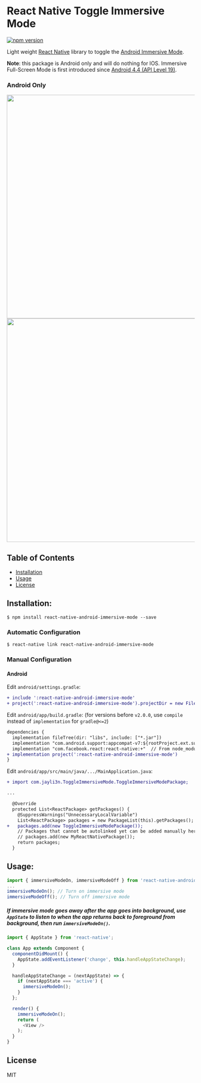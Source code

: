 # React Native Toggle Immersive Mode

[![npm version](https://badge.fury.io/js/react-native-android-immersive-mode.svg)](https://badge.fury.io/js/react-native-android-immersive-mode)

Light weight [React Native](http://facebook.github.io/react-native/) library to toggle the [Android Immersive Mode](https://developer.android.com/training/system-ui/immersive "immersive mode").

**Note**: this package is Android only and will do nothing for IOS. Immersive Full-Screen Mode is first introduced since [Android 4.4 (API Level 19)](https://developer.android.com/training/system-ui/immersive "immersive mode").

### Android Only

<div>
<img src="https://github.com/jayli3n/react-native-android-immersive-mode/blob/master/screenshots/Immersive_Mode_On.png?raw=true" height="600">
<img src="https://github.com/jayli3n/react-native-android-immersive-mode/blob/master/screenshots/Immersive_Mode_Off.png?raw=true" height="600">
</div>

## Table of Contents

- [Installation](#installation)
- [Usage](#usage)
- [License](#license)

## Installation:

`$ npm install react-native-android-immersive-mode --save`

### Automatic Configuration

`$ react-native link react-native-android-immersive-mode`

### Manual Configuration

#### **Android**

Edit `android/settings.gradle`:

```diff
+ include ':react-native-android-immersive-mode'
+ project(':react-native-android-immersive-mode').projectDir = new File(rootProject.projectDir, '../node_modules/react-native-android-immersive-mode/android')
```
Edit `android/app/build.gradle`: (for versions before `v2.0.0`, use `compile` instead of `implementation` for `gradle@<=2`)

```diff
dependencies {
  implementation fileTree(dir: "libs", include: ["*.jar"])
  implementation "com.android.support:appcompat-v7:${rootProject.ext.supportLibVersion}"
  implementation "com.facebook.react:react-native:+"  // From node_modules
+ implementation project(':react-native-android-immersive-mode')
}
```
Edit `android/app/src/main/java/.../MainApplication.java`:

```diff
+ import com.jayli3n.ToggleImmersiveMode.ToggleImmersiveModePackage;

...

  @Override
  protected List<ReactPackage> getPackages() {
    @SuppressWarnings("UnnecessaryLocalVariable")
    List<ReactPackage> packages = new PackageList(this).getPackages();
+   packages.add(new ToggleImmersiveModePackage());
    // Packages that cannot be autolinked yet can be added manually here, for example:
    // packages.add(new MyReactNativePackage());
    return packages;
  }
```

## Usage:
```javascript
import { immersiveModeOn, immersiveModeOff } from 'react-native-android-immersive-mode';
...
immersiveModeOn(); // Turn on immersive mode
immersiveModeOff(); // Turn off immersive mode
```
##### If immersive mode goes away after the app goes into background, use `AppState` to listen to when the app returns back to foreground from background, then run `immersiveModeOn()`.
```javascript
import { AppState } from 'react-native';

class App extends Component {
  componentDidMount() {
    AppState.addEventListener('change', this.handleAppStateChange);
  }

  handleAppStateChange = (nextAppState) => {
    if (nextAppState === 'active') {
      immersiveModeOn();
    }
  };

  render() {
    immersiveModeOn();
    return (
      <View />
    );
  }
}
```

## License

MIT
